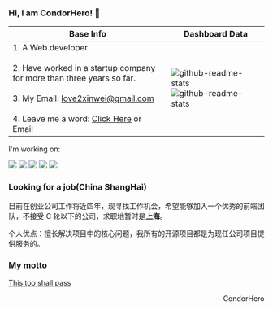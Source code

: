 ### Hi, I am CondorHero! 👋

| Base Info                                                                                                                                                                                                                                   | Dashboard Data                                                                                                                                                                                                                                                                                                      |
|---------------------------------------------------------------------------------------------------------------------------------------------------------------------------------------------------------------------------------------------|---------------------------------------------------------------------------------------------------------------------------------------------------------------------------------------------------------------------------------------------------------------------------------------------------------------------|
| 1. A Web developer.<br/><br/>2. Have worked in a startup company for more than three years so far.<br/><br/>3. My Email: love2xinwei@gmail.com<br/><br/>4. Leave me a word: [Click Here](https://github.com/condorheroblog/condorheroblog/issues/) or Email | <img align="center" src="https://github-readme-stats.vercel.app/api?username=condorheroblog&show_icons=true&theme=buefy&hide_border=true" alt="github-readme-stats" /> <img align="center" src="https://github-readme-stats.vercel.app/api/top-langs/?username=condorheroblog&layout=compact&theme=buefy&hide_border=true" alt="github-readme-stats" /> |

I'm working on:<br />

![](https://img.shields.io/badge/-React-skyblue) ![](https://img.shields.io/badge/-Vue-brightgreen)  ![](https://img.shields.io/badge/-JavaScript-red) ![](https://img.shields.io/badge/-TypeScript-blue) ![](https://img.shields.io/badge/-Node.js-yellow)

### Looking for a job(China ShangHai)

目前在创业公司工作将近四年，现寻找工作机会，希望能够加入一个优秀的前端团队，不接受 C 轮以下的公司，求职地暂时是**上海**。

个人优点：擅长解决项目中的核心问题，我所有的开源项目都是为现任公司项目提供服务的。

### My motto

[This too shall pass](https://en.wikipedia.org/wiki/This_too_shall_pass)

<div align="right">-- CondorHero</div>
